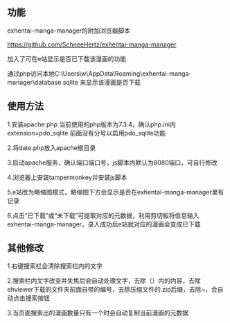 ## 功能
exhentai-manga-manager的附加浏览器脚本

https://github.com/SchneeHertz/exhentai-manga-manager

加入了可在e站显示是否已下载该漫画的功能

通过php访问本地C:\Users\w\AppData\Roaming\exhentai-manga-manager\database.sqlite 来显示该漫画是否下载

## 使用方法

1.安装apache php 当前使用的php版本为7.3.4，确认php.ini内extension=pdo_sqlite 前面没有分号以启用pdo_sqlite功能

2.将date.php放入apache根目录

3.启动apache服务，确认端口端口号，js脚本内默认为8080端口，可自行修改

4.浏览器上安装tampermonkey并安装js脚本

5.e站改为略缩图模式，略缩图下方会显示是否在exhentai-manga-manager里有记录

6.点击“已下载”或“未下载”可提取对应的元数据，利用剪切板将信息输入exhentai-manga-manager，录入成功后e站就对应的漫画会变成已下载


## 其他修改

1.右键搜索栏会清除搜索栏内的文字

2.搜索栏内文字改变并失焦后会自动处理文字，去除（）内的内容，去除ehviewer下载的文件夹前面自带的编号，去除压缩文件的.zip后缀，去除~，会自动点击搜索按钮

3.当页面搜索出的漫画数量只有一个时会自动复制当前漫画的元数据



